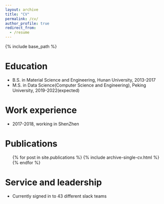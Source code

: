 ```yaml
---
layout: archive
title: "CV"
permalink: /cv/
author_profile: true
redirect_from:
  - /resume
---
```


{% include base_path %}

Education
======
* B.S. in Material Science and Engineering, Hunan University, 2013-2017
* M.S. in Data Science(Computer Science and Engineering), Peking University, 2019-2022(expected)

Work experience
======
* 2017-2018, working in ShenZhen
<!--  * Github University
  * Duties included: Tagging issues
  * Supervisor: Professor Git-->

<!--* Fall 2015: Research Assistant
  * Github University
  * Duties included: Merging pull requests
  * Supervisor: Professor Hub-->

Publications
======
  <ul>{% for post in site.publications %}
    {% include archive-single-cv.html %}
  {% endfor %}</ul>
  
Service and leadership
======
* Currently signed in to 43 different slack teams
